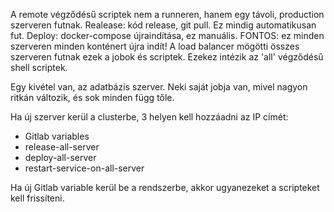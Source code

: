A remote végződésű scriptek nem a runneren, hanem egy távoli, production szerveren futnak.
Realease: kód release, git pull. Ez mindig automatikusan fut.
Deploy: docker-compose újraindítása, ez manuális. FONTOS: ez minden szerveren minden konténert újra indít!
A load balancer mögötti összes szerveren futnak ezek a jobok és scriptek. Ezekez intézik az 'all' végződésű shell scriptek.

Egy kivétel van, az adatbázis szerver. Neki saját jobja van, mivel nagyon ritkán változik, és sok minden függ tőle.

Ha új szerver kerül a clusterbe, 3 helyen kell hozzáadni az IP címét:
- Gitlab variables
- release-all-server
- deploy-all-server
- restart-service-on-all-server

Ha új Gitlab variable kerül be a rendszerbe, akkor ugyanezeket a scripteket kell frissíteni.
